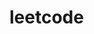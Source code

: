 # leetcode

<meta property="og:title" content="">
<meta property="og:site_name" content="">
<meta property="og:url" content="https://leetcode.com/PePeGrigorchenko/">
<meta property="og:description" content="">
<meta property="og:image" content="">